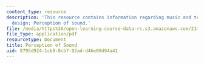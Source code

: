 ```yaml
---
content_type: resource
description: 'This resource contains information regarding music and technology: Sound
  design; Perception of sound.'
file: /media/https%3A/open-learning-course-data-rc.s3.amazonaws.com/21m-380-music-and-technology-sound-design-spring-2016/8795d9241cb98cb792add46e00d94a41_MIT21M_380S16_Lec07.pdf
file_type: application/pdf
resourcetype: Document
title: Perception of Sound
uid: 8795d924-1cb9-8cb7-92ad-d46e00d94a41
---
```

